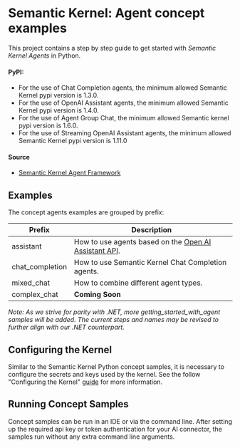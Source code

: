 # Semantic Kernel: Agent concept examples

This project contains a step by step guide to get started with _Semantic Kernel Agents_ in Python.

#### PyPI:
- For the use of Chat Completion agents, the minimum allowed Semantic Kernel pypi version is 1.3.0.
- For the use of OpenAI Assistant agents, the minimum allowed Semantic Kernel pypi version is 1.4.0.
- For the use of Agent Group Chat, the minimum allowed Semantic kernel pypi version is 1.6.0.
- For the use of Streaming OpenAI Assistant agents, the minimum allowed Semantic Kernel pypi version is 1.11.0

#### Source

- [Semantic Kernel Agent Framework](../../../semantic_kernel/agents/)

## Examples

The concept agents examples are grouped by prefix:

Prefix|Description
---|---
assistant|How to use agents based on the [Open AI Assistant API](https://platform.openai.com/docs/assistants).
chat_completion|How to use Semantic Kernel Chat Completion agents.
mixed_chat|How to combine different agent types.
complex_chat|**Coming Soon**

*Note: As we strive for parity with .NET, more getting_started_with_agent samples will be added. The current steps and names may be revised to further align with our .NET counterpart.*

## Configuring the Kernel

Similar to the Semantic Kernel Python concept samples, it is necessary to configure the secrets
and keys used by the kernel. See the follow "Configuring the Kernel" [guide](../README.md#configuring-the-kernel) for
more information.

## Running Concept Samples

Concept samples can be run in an IDE or via the command line. After setting up the required api key or token authentication
for your AI connector, the samples run without any extra command line arguments.
